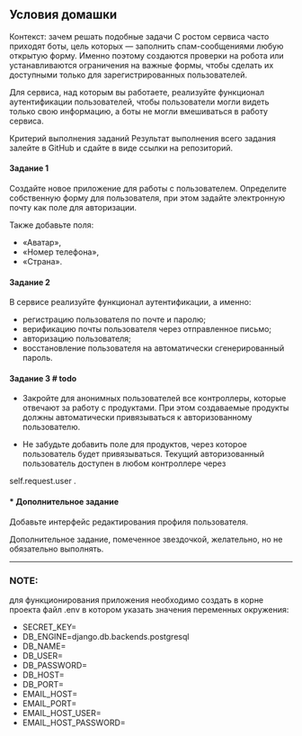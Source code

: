## Условия домашки

Контекст: зачем решать подобные задачи
‍С ростом сервиса часто приходят боты, цель которых — заполнить спам-сообщениями любую открытую форму. 
Именно поэтому создаются проверки на робота или устанавливаются ограничения на важные формы, 
чтобы сделать их доступными только для зарегистрированных пользователей.

‍Для сервиса, над которым вы работаете, реализуйте функционал аутентификации пользователей, 
чтобы пользователи могли видеть только свою информацию, а боты не могли вмешиваться в работу сервиса.

Критерий выполнения заданий
Результат выполнения всего задания залейте в GitHub и сдайте в виде ссылки на репозиторий.

#### Задание 1
Создайте новое приложение для работы с пользователем. Определите собственную форму для пользователя, 
при этом задайте электронную почту как поле для авторизации.

Также добавьте поля:

- «Аватар»,
- «Номер телефона»,
- «Страна».

#### Задание 2
В сервисе реализуйте функционал аутентификации, а именно:

- регистрацию пользователя по почте и паролю;
- верификацию почты пользователя через отправленное письмо;
- авторизацию пользователя;
- восстановление пользователя на автоматически сгенерированный пароль.

#### Задание 3 # todo
- Закройте для анонимных пользователей все контроллеры, которые отвечают за работу с продуктами. 
При этом создаваемые продукты должны автоматически привязываться к авторизованному пользователю.

- Не забудьте добавить поле для продуктов, через которое пользователь будет привязываться. 
Текущий авторизованный пользователь доступен в любом контроллере через 

self.request.user
.

#### * Дополнительное задание
Добавьте интерфейс редактирования профиля пользователя.

Дополнительное задание, помеченное звездочкой, желательно, но не обязательно выполнять.

**********************************************************************************************************************

### NOTE:
для функционирования приложения необходимо создать в корне проекта файл .env в котором указать значения
переменных окружения:
- SECRET_KEY=
- DB_ENGINE=django.db.backends.postgresql
- DB_NAME=
- DB_USER=
- DB_PASSWORD=
- DB_HOST=
- DB_PORT=
- EMAIL_HOST=
- EMAIL_PORT=
- EMAIL_HOST_USER=
- EMAIL_HOST_PASSWORD=